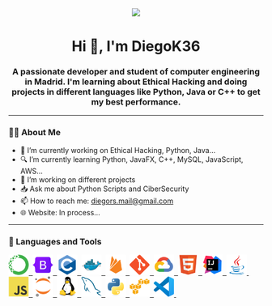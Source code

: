 <div id="header" align="center">
  <img src="https://media1.giphy.com/media/077i6AULCXc0FKTj9s/giphy.gif" width="200" />
  <h1 align="center">Hi 👋, I'm DiegoK36</h1>
  <h3 align="center">A passionate developer and student of computer engineering in Madrid. I'm learning about Ethical Hacking and doing projects in different languages like Python, Java or C++ to get my best performance.
    </div>

---
### 👨‍💻 About Me

- 📌 I’m currently working on Ethical Hacking, Python, Java...
- 🔍 I’m currently learning Python, JavaFX, C++, MySQL, JavaScript, AWS...
- 💼 I’m working on different projects
- 📥 Ask me about Python Scripts and CiberSecurity
- 📫 How to reach me: diegors.mail@gmail.com
- 🌐 Website: In process...

---
<div align="left">
  <h3>🔨 Languages and Tools</h3>
  <div>
    <a href="https://anaconda.org/" target="blank"><img src="https://github.com/devicons/devicon/blob/master/icons/anaconda/anaconda-original.svg" title="Anaconda" alt="Anaconda" width="40" height="40"/>&nbsp
    <a href="https://getbootstrap.com/" target="blank"><img src="https://github.com/devicons/devicon/blob/master/icons/bootstrap/bootstrap-original.svg" title="Boostrap" alt="Boostrap" width="40" height="40"/>&nbsp
    <a href="" target="blank"><img src="https://github.com/devicons/devicon/blob/master/icons/c/c-original.svg" title="C#" alt="C#" width="40" height="40"/>&nbsp
    <a href="https://www.docker.com/" target="blank"><img src="https://github.com/devicons/devicon/blob/master/icons/docker/docker-original.svg" title="Docker" alt="Docker" width="40" height="40"/>&nbsp
    <a href="https://firebase.google.com/?hl=es" target="blank"><img src="https://github.com/devicons/devicon/blob/master/icons/firebase/firebase-plain.svg" title="Firebase" alt="Firebase" width="40" height="40"/>&nbsp
    <a href="https://git-scm.com/" target="blank"><img src="https://github.com/devicons/devicon/blob/master/icons/git/git-original.svg" title="Git" alt="Git" width="40" height="40"/>&nbsp
    <a href="https://cloud.google.com/?hl=es" target="blank"><img src="https://github.com/devicons/devicon/blob/master/icons/googlecloud/googlecloud-original.svg" title="Cloud" alt="Cloud" width="40" height="40"/>&nbsp
    <a href="" target="blank"><img src="https://github.com/devicons/devicon/blob/master/icons/html5/html5-original.svg" title="HTML5" alt="HTML5" width="40" height="40"/>&nbsp
    <a href="https://www.jetbrains.com/idea/" target="blank"><img src="https://github.com/devicons/devicon/blob/master/icons/intellij/intellij-original.svg" title="Intellij" alt="Intellij" width="40" height="40"/>&nbsp
    <a href="https://www.java.com/es/" target="blank"><img src="https://github.com/devicons/devicon/blob/master/icons/java/java-original.svg" title="Java" alt="Java" width="40" height="40"/>&nbsp
    <a href="https://developer.mozilla.org/es/docs/Web/JavaScript" target="blank"><img src="https://github.com/devicons/devicon/blob/master/icons/javascript/javascript-original.svg" title="JavaScript" alt="JavaScript" width="40" height="40"/>&nbsp
    <a href="https://jupyter.org/" target="blank"><img src="https://github.com/devicons/devicon/blob/master/icons/jupyter/jupyter-original.svg" title="Jupyter" alt="Jupyter" width="40" height="40"/>&nbsp
    <a href="https://www.linux.org/" target="blank"><img src="https://github.com/devicons/devicon/blob/master/icons/linux/linux-original.svg" title="Linux" alt="Linux" width="40" height="40"/>&nbsp
    <a href="https://www.mysql.com/" target="blank"><img src="https://github.com/devicons/devicon/blob/master/icons/mysql/mysql-original.svg" title="MySQL" alt="MySQL" width="40" height="40"/>&nbsp
    <a href="https://www.python.org/downloads/" target="blank"><img src="https://github.com/devicons/devicon/blob/master/icons/python/python-original.svg" title="Python" alt="Python" width="40" height="40"/>&nbsp
    <a href="https://aws.amazon.com/es/partners/logo-guidelines/" target="blank"><img src="https://github.com/devicons/devicon/blob/master/icons/amazonwebservices/amazonwebservices-original.svg" title="AWS" alt="AWS" width="40" height="40"/>&nbsp
    <a href="https://code.visualstudio.com/" target="blank"><img src="https://github.com/devicons/devicon/blob/master/icons/vscode/vscode-original.svg" title="VSCode" alt="VSCode" width="40" height="40"/>&nbsp


